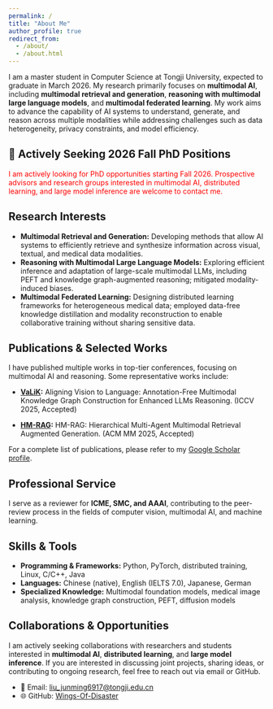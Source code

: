 ```yaml
---
permalink: /
title: "About Me"
author_profile: true
redirect_from: 
  - /about/
  - /about.html
---
```


I am a master student in Computer Science at Tongji University, expected to graduate in March 2026. My research primarily focuses on **multimodal AI**, including **multimodal retrieval and generation**, **reasoning with multimodal large language models**, and **multimodal federated learning**. My work aims to advance the capability of AI systems to understand, generate, and reason across multiple modalities while addressing challenges such as data heterogeneity, privacy constraints, and model efficiency.

## **📢 Actively Seeking 2026 Fall PhD Positions**

<span style="color:red;">I am actively looking for PhD opportunities starting Fall 2026. Prospective advisors and research groups interested in multimodal AI, distributed learning, and large model inference are welcome to contact me.</span>

## Research Interests

- **Multimodal Retrieval and Generation:** Developing methods that allow AI systems to efficiently retrieve and synthesize information across visual, textual, and medical data modalities. 
- **Reasoning with Multimodal Large Language Models:** Exploring efficient inference and adaptation of large-scale multimodal LLMs, including PEFT and knowledge graph-augmented reasoning; mitigated modality-induced biases.  
- **Multimodal Federated Learning:** Designing distributed learning frameworks for heterogeneous medical data; employed data-free knowledge distillation and modality reconstruction to enable collaborative training without sharing sensitive data.

## Publications & Selected Works

I have published multiple works in top-tier conferences, focusing on multimodal AI and reasoning. Some representative works include:

- **[VaLiK](https://arxiv.org/abs/2503.12972):** Aligning Vision to Language: Annotation-Free Multimodal Knowledge Graph Construction for Enhanced LLMs Reasoning. (ICCV 2025, Accepted)  

- **[HM-RAG](https://arxiv.org/abs/2504.12330):** HM-RAG: Hierarchical Multi-Agent Multimodal Retrieval Augmented Generation. (ACM MM 2025, Accepted)


For a complete list of publications, please refer to my [Google Scholar profile](https://scholar.google.com.hk/citations?user=U8CS_BwAAAAJ&hl=en-US).

## Professional Service

I serve as a reviewer for **ICME, SMC, and AAAI**, contributing to the peer-review process in the fields of computer vision, multimodal AI, and machine learning.

## Skills & Tools

- **Programming & Frameworks:** Python, PyTorch, distributed training, Linux, C/C++, Java  
- **Languages:** Chinese (native), English (IELTS 7.0), Japanese, German  
- **Specialized Knowledge:** Multimodal foundation models, medical image analysis, knowledge graph construction, PEFT, diffusion models  

## Collaborations & Opportunities

I am actively seeking collaborations with researchers and students interested in **multimodal AI**, **distributed learning**, and **large model inference**. If you are interested in discussing joint projects, sharing ideas, or contributing to ongoing research, feel free to reach out via email or GitHub.

- 📧 Email: liu_junming6917@tongji.edu.cn  
- 🌐 GitHub: [Wings-Of-Disaster](https://github.com/Wings-Of-Disaster)
